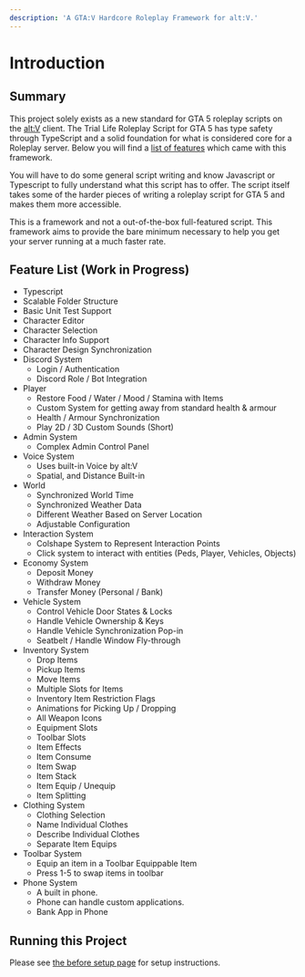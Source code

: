 ```yaml
---
description: 'A GTA:V Hardcore Roleplay Framework for alt:V.'
---
```


# Introduction

## Summary

This project solely exists as a new standard for GTA 5 roleplay scripts on the [alt:V](https://altv.mp/) client. The Trial Life Roleplay Script for GTA 5 has type safety through TypeScript and a solid foundation for what is considered core for a Roleplay server. Below you will find a [list of features](#Feature-List-Work-in-Progress) which came with this framework.

You will have to do some general script writing and know Javascript or Typescript to fully understand what this script has to offer. The script itself takes some of the harder pieces of writing a roleplay script for GTA 5 and makes them more accessible.

This is a framework and not a out-of-the-box full-featured script. This framework aims to provide the bare minimum necessary to help you get your server running at a much faster rate.

## Feature List (Work in Progress)

-   Typescript
-   Scalable Folder Structure
-   Basic Unit Test Support
-   Character Editor
-   Character Selection
-   Character Info Support
-   Character Design Synchronization
-   Discord System
    -   Login / Authentication
    -   Discord Role / Bot Integration
-   Player
    -   Restore Food / Water / Mood / Stamina with Items
    -   Custom System for getting away from standard health & armour
    -   Health / Armour Synchronization
    -   Play 2D / 3D Custom Sounds (Short)
-   Admin System
    -   Complex Admin Control Panel
-   Voice System
    -   Uses built-in Voice by alt:V
    -   Spatial, and Distance Built-in
-   World
    -   Synchronized World Time
    -   Synchronized Weather Data
    -   Different Weather Based on Server Location
    -   Adjustable Configuration
-   Interaction System
    -   Colshape System to Represent Interaction Points
    -   Click system to interact with entities (Peds, Player, Vehicles, Objects)
-   Economy System
    -   Deposit Money
    -   Withdraw Money
    -   Transfer Money (Personal / Bank)
-   Vehicle System
    -   Control Vehicle Door States & Locks
    -   Handle Vehicle Ownership & Keys
    -   Handle Vehicle Synchronization Pop-in
    -   Seatbelt / Handle Window Fly-through
-   Inventory System
    -   Drop Items
    -   Pickup Items
    -   Move Items
    -   Multiple Slots for Items
    -   Inventory Item Restriction Flags
    -   Animations for Picking Up / Dropping
    -   All Weapon Icons
    -   Equipment Slots
    -   Toolbar Slots
    -   Item Effects
    -   Item Consume
    -   Item Swap
    -   Item Stack
    -   Item Equip / Unequip
    -   Item Splitting
-   Clothing System
    -   Clothing Selection
    -   Name Individual Clothes
    -   Describe Individual Clothes
    -   Separate Item Equips
-   Toolbar System
    -   Equip an item in a Toolbar Equippable Item
    -   Press 1-5 to swap items in toolbar
-   Phone System
    -   A built in phone.
    -   Phone can handle custom applications.
    -   Bank App in Phone

## Running this Project

Please see [the before setup page](documentation/before-setup.md) for setup instructions.
